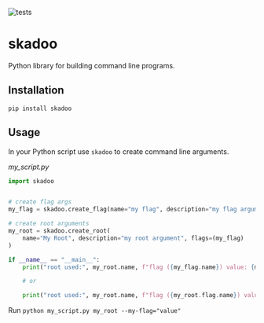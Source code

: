![tests](https://github.com/cnpls/skadoo/workflows/tests/badge.svg)

# skadoo

Python library for building command line programs.

## Installation

`pip install skadoo`

## Usage

In your Python script use `skadoo` to create command line arguments.

_my_script.py_
```py
import skadoo


# create flag args
my_flag = skadoo.create_flag(name="my flag", description="my flag argument")

# create root arguments
my_root = skadoo.create_root(
    name="My Root", description="my root argument", flags=(my_flag)
)

if __name__ == "__main__":
    print("root used:", my_root.name, f"flag ({my_flag.name}) value: {my_flag.value}")

    # or

    print("root used:", my_root.name, f"flag ({my_root.flag.name}) value: {my_root.flag.value}")
```

Run `python my_script.py my_root --my-flag="value"`